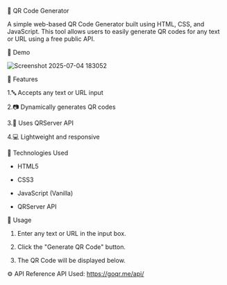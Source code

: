 📱 QR Code Generator

A simple web-based QR Code Generator built using HTML, CSS, and JavaScript. This tool allows users to easily generate QR codes for any text or URL using a free public API.

📸 Demo

![Screenshot 2025-07-04 183052](https://github.com/user-attachments/assets/630d9565-b35d-4428-be14-dbe04e246f09)


🚀 Features

1.🔤 Accepts any text or URL input

2.📷 Dynamically generates QR codes

3.📡 Uses QRServer API

4.💻 Lightweight and responsive 


🧰 Technologies Used
- HTML5

- CSS3

- JavaScript (Vanilla)

- QRServer API

📝 Usage
1. Enter any text or URL in the input box.

2. Click the "Generate QR Code" button.

3. The QR Code will be displayed below.

⚙️ API Reference
API Used: https://goqr.me/api/
